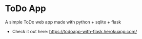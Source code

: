 # ToDo App
A simple ToDo web app made with python + sqlite + flask

 - Check it out here: https://todoapp-with-flask.herokuapp.com/
